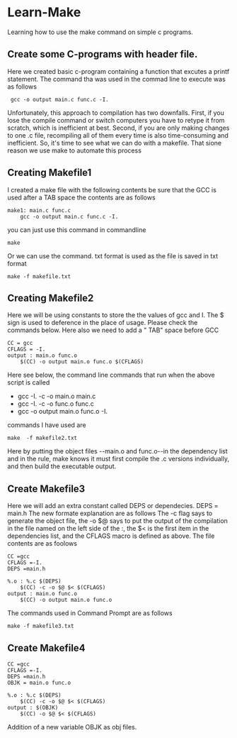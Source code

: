 # **Learn-Make**
Learning how to use the make command on simple c programs.

## **Create some C-programs with header file.** 
Here we created basic c-program containing a function that excutes a printf statement.
The command tha was used in the commad line to execute was as follows
```
 gcc -o output main.c func.c -I.
```
Unfortunately, this approach to compilation has two downfalls. First, if you lose the compile command or switch computers you have to retype it from scratch, which is inefficient at best. Second, if you are only making changes to one .c file, recompiling all of them every time is also time-consuming and inefficient. So, it's time to see what we can do with a makefile. That sione reason we use make to automate this process
## **Creating Makefile1**
I created a make file with the following contents
be sure that the GCC is used after a TAB space
the contents are as follows
```
make1: main.c func.c
    gcc -o output main.c func.c -I.
```
you can just use this command in commandline
```
make
```
Or we can use the command. txt format is used as the file is saved in txt format
```
make -f makefile.txt
```
## Creating  Makefile2

Here we will be using constants to store the the values of gcc and I. 
The $ sign is used to deference in the place of usage.
Please check the commands below.
Here also we need to add a " TAB" space before GCC

```
CC = gcc
CFLAGS = -I.
output : main.o func.o
    $(CC) -o output main.o func.o $(CFLAGS)
 ```
Here see below, the command line commands that run when the above script is called

- gcc -I.   -c -o main.o main.c
- gcc -I.   -c -o func.o func.c
- gcc -o output main.o func.o -I.

commands  I have used are 
```
make  -f makefile2.txt
```
Here by putting the object files --main.o and func.o--in the dependency list and in the rule, make knows it must first compile the .c versions individually, and then build the executable output.

## Create Makefile3 

Here we will add an extra constant called DEPS or dependecies.
DEPS = main.h
The new formate explanation are as follows
The -c flag says to generate the object file, the -o $@ says to put the output of the compilation in the file named on the left side of the :, the $< is the first item in the dependencies list, and the CFLAGS macro is defined as above.
The file contents are as foolows
```
CC =gcc
CFLAGS =-I.
DEPS =main.h

%.o : %.c $(DEPS)
	$(CC) -c -o $@ $< $(CFLAGS)
output : main.o func.o
	$(CC) -o output main.o func.o
```
The commands used in Command Prompt are as follows
```
make -f makefile3.txt
```
## Create Makefile4
```
CC =gcc
CFLAGS =-I.
DEPS =main.h
OBJK = main.o func.o

%.o : %.c $(DEPS)
	$(CC) -c -o $@ $< $(CFLAGS)
output : $(OBJK)
	$(CC) -o $@ $< $(CFLAGS)
```
Addition of a new variable OBJK as obj files.


